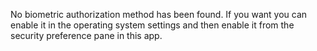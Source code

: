 No biometric authorization method has been found. If you want you can enable it in the operating system settings and then enable it from the security preference pane in this app.
